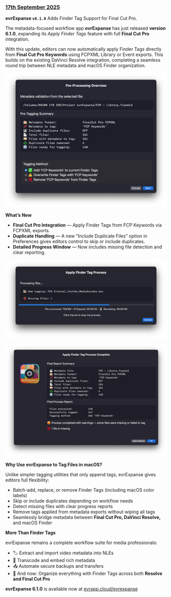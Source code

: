 ### [17th September 2025](/news/20250917)

**evrExpanse `v6.1.0`** Adds Finder Tag Support for Final Cut Pro.

The metadata-focused workflow app **evrExpanse** has just released **version 6.1.0**, expanding its *Apply Finder Tags* feature with full **Final Cut Pro** integration.

With this update, editors can now automatically apply Finder Tags directly from **Final Cut Pro Keywords** using FCPXML Library or Event exports. This builds on the existing DaVinci Resolve integration, completing a seamless round trip between NLE metadata and macOS Finder organization.

![](/static/evrE610_Preprocess_Tag_FCP.png)

**What’s New**
- **Final Cut Pro Integration** — Apply Finder Tags from FCP Keywords via FCPXML exports.
- **Duplicate Handling** — A new “Include Duplicate Files” option in Preferences gives editors control to skip or include duplicates.
- **Detailed Progress Window** — Now includes missing file detection and clear reporting.

![](/static/evrE610_progressTag.png)

![](/static/evrE610_Final_Report_Tag_FCP.png)

**Why Use evrExpanse to Tag Files in macOS?**

Unlike simpler tagging utilities that only append tags, evrExpanse gives editors full flexibility:

- Batch-add, replace, or remove Finder Tags (including macOS color labels)
- Skip or include duplicates depending on workflow needs
- Detect missing files with clear progress reports
- Remove tags applied from metadata exports without wiping all tags
- Seamlessly bridge metadata between **Final Cut Pro, DaVinci Resolve,** and macOS Finder

**More Than Finder Tags**

evrExpanse remains a complete workflow suite for media professionals:

- 🏷️ Extract and import video metadata into NLEs
- 🔄 Transcode and embed rich metadata
- 📤 Automate secure backups and transfers
- 📌 And now: Organize everything with Finder Tags across both **Resolve and Final Cut Pro**

**evrExpanse 6.1.0** is available now at [evrapp.cloud/evrexpanse](https://www.evrapp.cloud/evrexpanse)